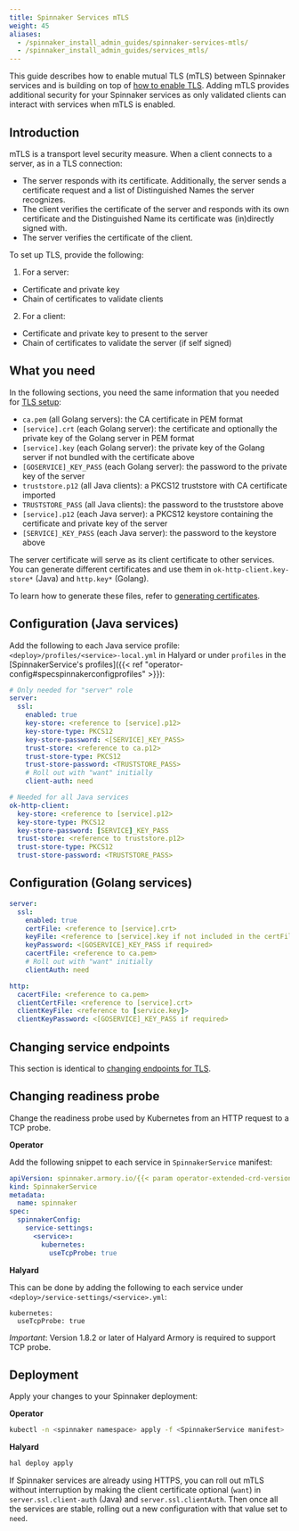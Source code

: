 ```yaml
---
title: Spinnaker Services mTLS
weight: 45
aliases:
  - /spinnaker_install_admin_guides/spinnaker-services-mtls/
  - /spinnaker_install_admin_guides/services_mtls/
---
```


This guide describes how to enable mutual TLS (mTLS) between Spinnaker services and is building on top of [how to enable TLS](../services-tls). Adding mTLS provides additional security for your Spinnaker services as only validated clients can interact with services when mTLS is enabled.


## Introduction

mTLS is a transport level security measure. When a client connects to a server, as in a TLS connection:
- The server responds with its certificate. Additionally, the server sends a certificate request and a list of Distinguished Names the server recognizes.
- The client verifies the certificate of the server and responds with its own certificate and the Distinguished Name its certificate was (in)directly signed with.
- The server verifies the certificate of the client.


To set up TLS, provide the following:
1. For a server:
- Certificate and private key
- Chain of certificates to validate clients
2. For a client:
- Certificate and private key to present to the server
- Chain of certificates to validate the server (if self signed)


## What you need

In the following sections, you need the same information that you needed for [TLS setup](../services-tls#what-you-need):

- `ca.pem` (all Golang servers): the CA certificate in PEM format
- `[service].crt` (each Golang server): the certificate and optionally the private key of the Golang server in PEM format
- `[service].key` (each Golang server): the private key of the Golang server if not bundled with the certificate above
- `[GOSERVICE]_KEY_PASS` (each Golang server): the password to the private key of the server
- `truststore.p12` (all Java clients): a PKCS12 truststore with CA certificate imported
- `TRUSTSTORE_PASS` (all Java clients): the password to the truststore above
- `[service].p12` (each Java server): a PKCS12 keystore containing the certificate and private key of the server
- `[SERVICE]_KEY_PASS` (each Java server): the password to the keystore above

The server certificate will serve as its client certificate to other services. You can generate different certificates and use them in `ok-http-client.key-store*` (Java) and `http.key*` (Golang).

To learn how to generate these files, refer to [generating certificates](../generating-certificates/#putting-it-together-tls).

## Configuration (Java services)

Add the following to each Java service profile: `<deploy>/profiles/<service>-local.yml` in Halyard or under `profiles` in the [SpinnakerService's profiles]({{< ref "operator-config#specspinnakerconfigprofiles" >}}):

```yaml
# Only needed for "server" role
server:
  ssl:
    enabled: true
    key-store: <reference to [service].p12>
    key-store-type: PKCS12
    key-store-password: <[SERVICE]_KEY_PASS>
    trust-store: <reference to ca.p12>
    trust-store-type: PKCS12
    trust-store-password: <TRUSTSTORE_PASS>
    # Roll out with "want" initially
    client-auth: need

# Needed for all Java services
ok-http-client:
  key-store: <reference to [service].p12>
  key-store-type: PKCS12
  key-store-password: [SERVICE]_KEY_PASS
  trust-store: <reference to truststore.p12>
  trust-store-type: PKCS12
  trust-store-password: <TRUSTSTORE_PASS>
```


## Configuration (Golang services)

```yaml
server:
  ssl:
    enabled: true
    certFile: <reference to [service].crt>
    keyFile: <reference to [service].key if not included in the certFile's PEM>
    keyPassword: <[GOSERVICE]_KEY_PASS if required>
    cacertFile: <reference to ca.pem>
    # Roll out with "want" initially
    clientAuth: need

http:
  cacertFile: <reference to ca.pem>
  clientCertFile: <reference to [service].crt>
  clientKeyFile: <reference to [service.key]>
  clientKeyPassword: <[GOSERVICE]_KEY_PASS if required>
```

## Changing service endpoints

This section is identical to [changing endpoints for TLS](../services-tls#changing-service-endpoints).

## Changing readiness probe

Change the readiness probe used by Kubernetes from an HTTP request to a TCP probe.

**Operator**

Add the following snippet to each service in `SpinnakerService` manifest:

```yaml
apiVersion: spinnaker.armory.io/{{< param operator-extended-crd-version >}}
kind: SpinnakerService
metadata:
  name: spinnaker
spec:
  spinnakerConfig:  
    service-settings:
      <service>:
        kubernetes:
          useTcpProbe: true
```

**Halyard**

This can be done by adding the following to each service under `<deploy>/service-settings/<service>.yml`:

```
kubernetes:
  useTcpProbe: true
```

*Important*: Version 1.8.2 or later of Halyard Armory is required to support TCP probe.

## Deployment

Apply your changes to your Spinnaker deployment:

**Operator**

```bash
kubectl -n <spinnaker namespace> apply -f <SpinnakerService manifest>
```

**Halyard**

```bash
hal deploy apply
```

If Spinnaker services are already using HTTPS, you can roll out mTLS without interruption by making the client certificate optional (`want`) in `server.ssl.client-auth` (Java) and `server.ssl.clientAuth`. Then once all the services are stable, rolling out a new configuration with that value set to `need`.
